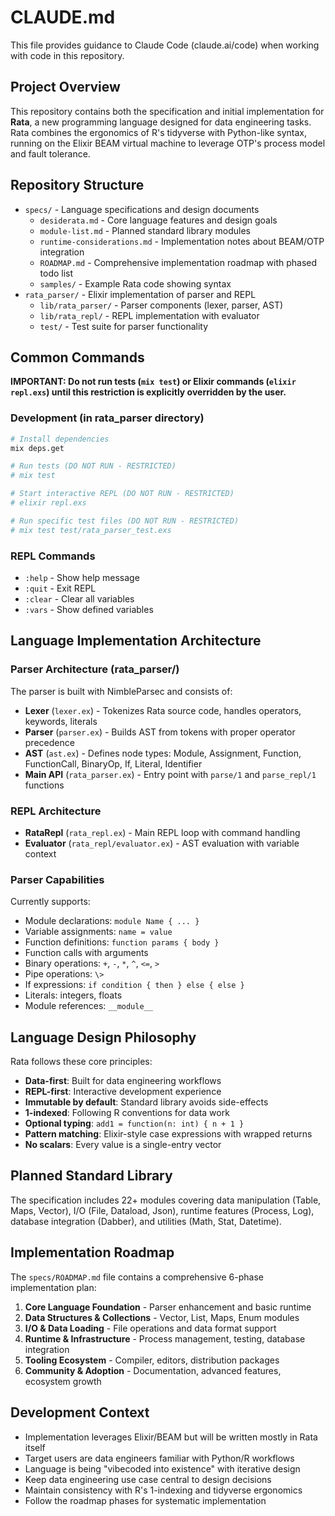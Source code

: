 # CLAUDE.md

This file provides guidance to Claude Code (claude.ai/code) when working with code in this repository.

## Project Overview

This repository contains both the specification and initial implementation for **Rata**, a new programming language designed for data engineering tasks. Rata combines the ergonomics of R's tidyverse with Python-like syntax, running on the Elixir BEAM virtual machine to leverage OTP's process model and fault tolerance.

## Repository Structure

- `specs/` - Language specifications and design documents
  - `desiderata.md` - Core language features and design goals  
  - `module-list.md` - Planned standard library modules
  - `runtime-considerations.md` - Implementation notes about BEAM/OTP integration
  - `ROADMAP.md` - Comprehensive implementation roadmap with phased todo list
  - `samples/` - Example Rata code showing syntax
- `rata_parser/` - Elixir implementation of parser and REPL
  - `lib/rata_parser/` - Parser components (lexer, parser, AST)
  - `lib/rata_repl/` - REPL implementation with evaluator
  - `test/` - Test suite for parser functionality

## Common Commands

**IMPORTANT: Do not run tests (`mix test`) or Elixir commands (`elixir repl.exs`) until this restriction is explicitly overridden by the user.**

### Development (in rata_parser directory)
```bash
# Install dependencies
mix deps.get

# Run tests (DO NOT RUN - RESTRICTED)
# mix test

# Start interactive REPL (DO NOT RUN - RESTRICTED)
# elixir repl.exs

# Run specific test files (DO NOT RUN - RESTRICTED)
# mix test test/rata_parser_test.exs
```

### REPL Commands
- `:help` - Show help message
- `:quit` - Exit REPL
- `:clear` - Clear all variables
- `:vars` - Show defined variables

## Language Implementation Architecture

### Parser Architecture (rata_parser/)
The parser is built with NimbleParsec and consists of:

- **Lexer** (`lexer.ex`) - Tokenizes Rata source code, handles operators, keywords, literals
- **Parser** (`parser.ex`) - Builds AST from tokens with proper operator precedence
- **AST** (`ast.ex`) - Defines node types: Module, Assignment, Function, FunctionCall, BinaryOp, If, Literal, Identifier
- **Main API** (`rata_parser.ex`) - Entry point with `parse/1` and `parse_repl/1` functions

### REPL Architecture  
- **RataRepl** (`rata_repl.ex`) - Main REPL loop with command handling
- **Evaluator** (`rata_repl/evaluator.ex`) - AST evaluation with variable context

### Parser Capabilities
Currently supports:
- Module declarations: `module Name { ... }`
- Variable assignments: `name = value`  
- Function definitions: `function params { body }`
- Function calls with arguments
- Binary operations: `+`, `-`, `*`, `^`, `<=`, `>`
- Pipe operations: `\>`
- If expressions: `if condition { then } else { else }`
- Literals: integers, floats
- Module references: `__module__`

## Language Design Philosophy

Rata follows these core principles:
- **Data-first**: Built for data engineering workflows
- **REPL-first**: Interactive development experience  
- **Immutable by default**: Standard library avoids side-effects
- **1-indexed**: Following R conventions for data work
- **Optional typing**: `add1 = function(n: int) { n + 1 }`
- **Pattern matching**: Elixir-style case expressions with wrapped returns
- **No scalars**: Every value is a single-entry vector

## Planned Standard Library
The specification includes 22+ modules covering data manipulation (Table, Maps, Vector), I/O (File, Dataload, Json), runtime features (Process, Log), database integration (Dabber), and utilities (Math, Stat, Datetime).

## Implementation Roadmap

The `specs/ROADMAP.md` file contains a comprehensive 6-phase implementation plan:
1. **Core Language Foundation** - Parser enhancement and basic runtime
2. **Data Structures & Collections** - Vector, List, Maps, Enum modules
3. **I/O & Data Loading** - File operations and data format support
4. **Runtime & Infrastructure** - Process management, testing, database integration
5. **Tooling Ecosystem** - Compiler, editors, distribution packages
6. **Community & Adoption** - Documentation, advanced features, ecosystem growth

## Development Context

- Implementation leverages Elixir/BEAM but will be written mostly in Rata itself
- Target users are data engineers familiar with Python/R workflows  
- Language is being "vibecoded into existence" with iterative design
- Keep data engineering use case central to design decisions
- Maintain consistency with R's 1-indexing and tidyverse ergonomics
- Follow the roadmap phases for systematic implementation